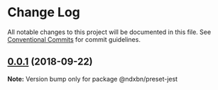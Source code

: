 # Change Log

All notable changes to this project will be documented in this file.
See [Conventional Commits](https://conventionalcommits.org) for commit guidelines.

<a name="0.0.1"></a>
## [0.0.1](https://github.com/ndxbn/ndxbn/compare/@ndxbn/preset-jest@0.0.1-5...@ndxbn/preset-jest@0.0.1) (2018-09-22)

**Note:** Version bump only for package @ndxbn/preset-jest
